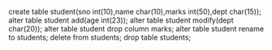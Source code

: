 create table student(sno int(10),name char(10),marks int(50),dept char(15));
alter table student
	add(age int(23));
alter table student
	modify(dept char(20));
alter table student
	drop column marks;
alter table student
	rename to students;
delete from students;
drop table students;

